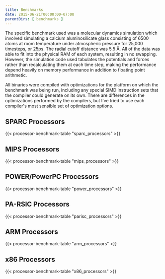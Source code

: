```yaml
---
title: Benchmarks
date: 2015-06-21T00:00:00-07:00
parentDirs: [ benchmarks ]
---
```


The specific benchmark used was a molecular dynamics simulation which involved
simulating a calcium aluminosilicate glass consisting of 6500 atoms at room
temperature under atmospheric pressure for 25,000 timesteps, or 25ps. The
radial cutoff distance was 5.5 Å. All of the data was able to fit into the
physical RAM of each system, resulting in no swapping. However, the simulation
code used tabulates the potentials and forces rather than recalculating them
at each time step, making the performance depend heavily on memory performance
in addition to floating point arithmetic.

All binaries were compiled with optimizations for the platform on which the
benchmark was being run, including any special SIMD instruction sets that the
compiler could generate on its own. There are differences in the optimizations
performed by the compilers, but I've tried to use each compiler's most
sensible set of optimization options.

## SPARC Processors

<div class="shortcode">
{{< processor-benchmark-table "sparc_processors" >}}
</div>

## MIPS Processors

<div class="shortcode">
{{< processor-benchmark-table "mips_processors" >}}
</div>

## POWER/PowerPC Processors

<div class="shortcode">
{{< processor-benchmark-table "power_processors" >}}
</div>

## PA-RSIC Processors

<div class="shortcode">
{{< processor-benchmark-table "parisc_processors" >}}
</div>

## ARM Processors

<div class="shortcode">
{{< processor-benchmark-table "arm_processors" >}}
</div>

## x86 Processors

<div class="shortcode">
{{< processor-benchmark-table "x86_processors" >}}
</div>

